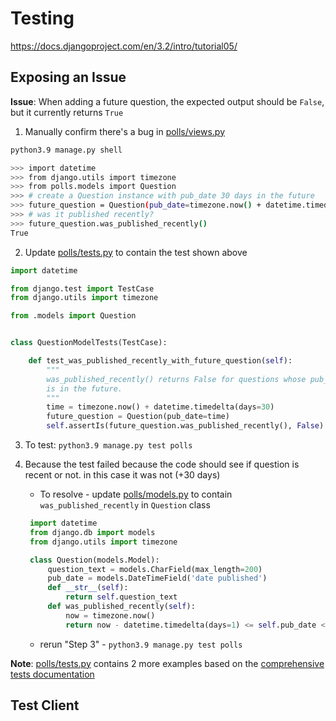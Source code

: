 # Testing

https://docs.djangoproject.com/en/3.2/intro/tutorial05/

## Exposing an Issue 
**Issue**: When adding a future question, the expected output should be `False`, but it currently returns `True`

1. Manually confirm there's a bug in [polls/views.py](mysite3/polls/views.py)
```bash
python3.9 manage.py shell

>>> import datetime
>>> from django.utils import timezone
>>> from polls.models import Question
>>> # create a Question instance with pub_date 30 days in the future
>>> future_question = Question(pub_date=timezone.now() + datetime.timedelta(days=30))
>>> # was it published recently?
>>> future_question.was_published_recently()
True
```

2. Update [polls/tests.py](mysite3/polls/tests.py) to contain the test shown above
```python
import datetime

from django.test import TestCase
from django.utils import timezone

from .models import Question


class QuestionModelTests(TestCase):

    def test_was_published_recently_with_future_question(self):
        """
        was_published_recently() returns False for questions whose pub_date
        is in the future.
        """
        time = timezone.now() + datetime.timedelta(days=30)
        future_question = Question(pub_date=time)
        self.assertIs(future_question.was_published_recently(), False)
```

3. To test: `python3.9 manage.py test polls` 

4. Because the test failed because the code should see if question is recent or not. in this case it was not (+30 days)
   * To resolve - update [polls/models.py](mysite3/polls/models.py) to contain `was_published_recently` in `Question` class
   ```python
    import datetime
    from django.db import models
    from django.utils import timezone

    class Question(models.Model):
        question_text = models.CharField(max_length=200)
        pub_date = models.DateTimeField('date published')
        def __str__(self):
            return self.question_text
        def was_published_recently(self):
            now = timezone.now()
            return now - datetime.timedelta(days=1) <= self.pub_date <= now
    ```
   * rerun "Step 3" - `python3.9 manage.py test polls`

**Note**: [polls/tests.py](mysite3/polls/tests.py) contains 2 more examples based on the 
[comprehensive tests documentation](https://docs.djangoproject.com/en/3.2/intro/tutorial05/#more-comprehensive-tests)

## Test Client  

